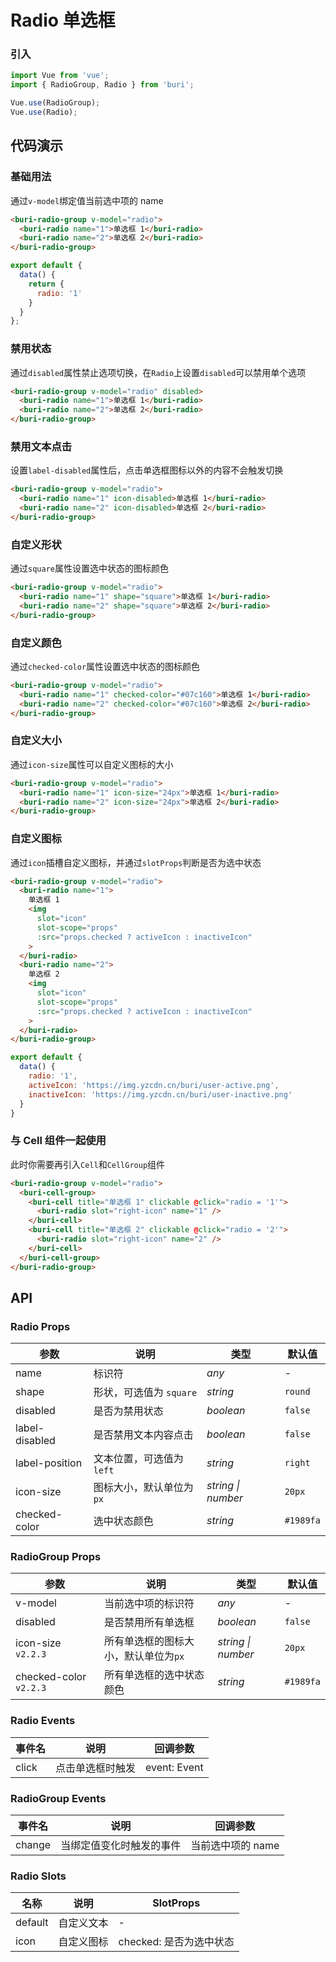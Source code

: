 # Radio 单选框

### 引入

``` javascript
import Vue from 'vue';
import { RadioGroup, Radio } from 'buri';

Vue.use(RadioGroup);
Vue.use(Radio);
```

## 代码演示

### 基础用法

通过`v-model`绑定值当前选中项的 name

```html
<buri-radio-group v-model="radio">
  <buri-radio name="1">单选框 1</buri-radio>
  <buri-radio name="2">单选框 2</buri-radio>
</buri-radio-group>
```

```javascript
export default {
  data() {
    return {
      radio: '1'
    }
  }
};
```

### 禁用状态

通过`disabled`属性禁止选项切换，在`Radio`上设置`disabled`可以禁用单个选项

```html
<buri-radio-group v-model="radio" disabled>
  <buri-radio name="1">单选框 1</buri-radio>
  <buri-radio name="2">单选框 2</buri-radio>
</buri-radio-group>
```

### 禁用文本点击

设置`label-disabled`属性后，点击单选框图标以外的内容不会触发切换

```html
<buri-radio-group v-model="radio">
  <buri-radio name="1" icon-disabled>单选框 1</buri-radio>
  <buri-radio name="2" icon-disabled>单选框 2</buri-radio>
</buri-radio-group>
```

### 自定义形状

通过`square`属性设置选中状态的图标颜色

```html
<buri-radio-group v-model="radio">
  <buri-radio name="1" shape="square">单选框 1</buri-radio>
  <buri-radio name="2" shape="square">单选框 2</buri-radio>
</buri-radio-group>
```

### 自定义颜色

通过`checked-color`属性设置选中状态的图标颜色

```html
<buri-radio-group v-model="radio">
  <buri-radio name="1" checked-color="#07c160">单选框 1</buri-radio>
  <buri-radio name="2" checked-color="#07c160">单选框 2</buri-radio>
</buri-radio-group>
```

### 自定义大小

通过`icon-size`属性可以自定义图标的大小

```html
<buri-radio-group v-model="radio">
  <buri-radio name="1" icon-size="24px">单选框 1</buri-radio>
  <buri-radio name="2" icon-size="24px">单选框 2</buri-radio>
</buri-radio-group>
```

### 自定义图标

通过`icon`插槽自定义图标，并通过`slotProps`判断是否为选中状态

```html
<buri-radio-group v-model="radio">
  <buri-radio name="1">
    单选框 1
    <img
      slot="icon"
      slot-scope="props"
      :src="props.checked ? activeIcon : inactiveIcon"
    >
  </buri-radio>
  <buri-radio name="2">
    单选框 2
    <img
      slot="icon"
      slot-scope="props"
      :src="props.checked ? activeIcon : inactiveIcon"
    >
  </buri-radio>
</buri-radio-group>
```

```js
export default {
  data() {
    radio: '1',
    activeIcon: 'https://img.yzcdn.cn/buri/user-active.png',
    inactiveIcon: 'https://img.yzcdn.cn/buri/user-inactive.png'
  }
}
```

### 与 Cell 组件一起使用

此时你需要再引入`Cell`和`CellGroup`组件

```html
<buri-radio-group v-model="radio">
  <buri-cell-group>
    <buri-cell title="单选框 1" clickable @click="radio = '1'">
      <buri-radio slot="right-icon" name="1" />
    </buri-cell>
    <buri-cell title="单选框 2" clickable @click="radio = '2'">
      <buri-radio slot="right-icon" name="2" />
    </buri-cell>
  </buri-cell-group>
</buri-radio-group>
```

## API

### Radio Props

| 参数 | 说明 | 类型 | 默认值 |
|------|------|------|------|
| name | 标识符 | *any* | - |
| shape | 形状，可选值为 `square` | *string* | `round` |
| disabled | 是否为禁用状态 | *boolean* | `false` |
| label-disabled | 是否禁用文本内容点击 | *boolean* | `false` |
| label-position | 文本位置，可选值为 `left` | *string* | `right` |
| icon-size | 图标大小，默认单位为`px` | *string \| number* | `20px` |
| checked-color | 选中状态颜色 | *string* | `#1989fa` |

### RadioGroup Props

| 参数 | 说明 | 类型 | 默认值 |
|------|------|------|------|
| v-model | 当前选中项的标识符 | *any* | - |
| disabled | 是否禁用所有单选框 | *boolean* | `false` |
| icon-size `v2.2.3` | 所有单选框的图标大小，默认单位为`px` | *string \| number* | `20px` |
| checked-color `v2.2.3` | 所有单选框的选中状态颜色 | *string* | `#1989fa` |

### Radio Events

| 事件名 | 说明 | 回调参数 |
|------|------|------|
| click | 点击单选框时触发 | event: Event |

### RadioGroup Events

| 事件名 | 说明 | 回调参数 |
|------|------|------|
| change | 当绑定值变化时触发的事件 | 当前选中项的 name |

### Radio Slots

| 名称 | 说明 | SlotProps |
|------|------|------|
| default | 自定义文本 | - |
| icon | 自定义图标 | checked: 是否为选中状态 |
